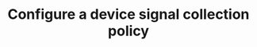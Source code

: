 ---
title: Configure a device signal collection policy
excerpt: How to use the Policies API to manage device signal collection policies
layout: Guides
sections:
 - main
---